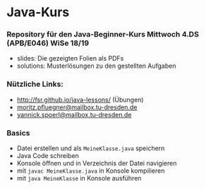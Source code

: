 # Java-Kurs

### Repository für den Java-Beginner-Kurs Mittwoch 4.DS (APB/E046) WiSe 18/19
- slides: Die gezeigten Folien als PDFs
- solutions: Musterlösungen zu den gestellten Aufgaben</br>

### Nützliche Links:
- http://fsr.github.io/java-lessons/ (Übungen)
- moritz.pfluegner@mailbox.tu-dresden.de
- yannick.spoerl@mailbox.tu-dresden.de

### Basics
- Datei erstellen und als `MeineKlasse.java`  speichern
- Java Code schreiben
- Konsole öffnen und in Verzeichnis der Datei navigieren
- mit `javac MeineKlasse.java` in Konsole kompilieren
- mit `java MeineKlasse` in Konsole ausführen
